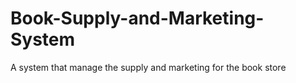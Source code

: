 # Book-Supply-and-Marketing-System
A system that manage the supply and marketing for the book store
